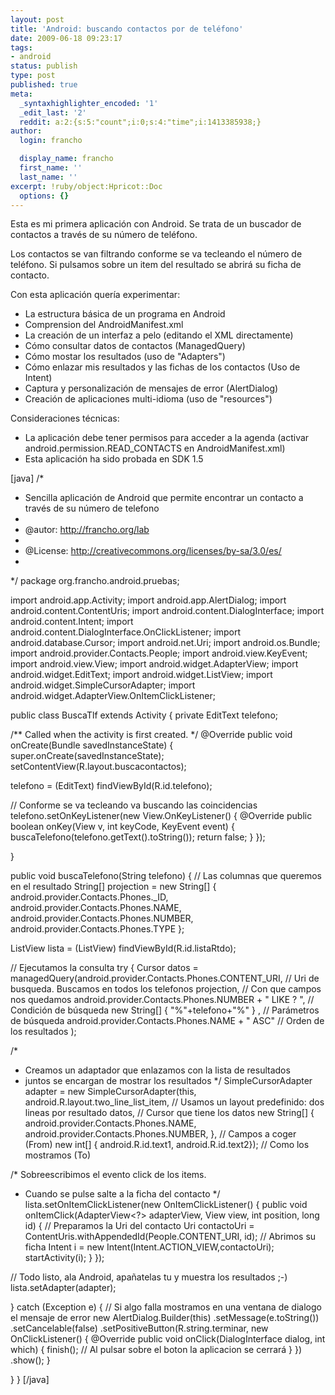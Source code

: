 ```yaml
---
layout: post
title: 'Android: buscando contactos por de teléfono'
date: 2009-06-18 09:23:17
tags:
- android
status: publish
type: post
published: true
meta:
  _syntaxhighlighter_encoded: '1'
  _edit_last: '2'
  reddit: a:2:{s:5:"count";i:0;s:4:"time";i:1413385938;}
author:
  login: francho

  display_name: francho
  first_name: ''
  last_name: ''
excerpt: !ruby/object:Hpricot::Doc
  options: {}
---
```

Esta es mi primera aplicación con Android. Se trata de un buscador de contactos a través de su número de teléfono.

Los contactos se van filtrando conforme se va tecleando el número de teléfono. Si pulsamos sobre un item del resultado se abrirá su ficha de contacto.

Con esta aplicación quería experimentar:

*   La estructura básica de un programa en Android
*   Comprension del AndroidManifest.xml
*   La creación de un interfaz a pelo (editando el XML directamente)
*   Cómo consultar datos de contactos (ManagedQuery)
*   Cómo mostar los resultados (uso de "Adapters")
*   Cómo enlazar mis resultados y las fichas de los contactos (Uso de Intent)
*   Captura y personalización de mensajes de error (AlertDialog)
*   Creación de aplicaciones multi-idioma (uso de "resources")

Consideraciones técnicas:

*   La aplicación debe tener permisos para acceder a la agenda (activar android.permission.READ_CONTACTS en AndroidManifest.xml)
*   Esta aplicación ha sido probada en SDK 1.5

[java]
/*
* Sencilla aplicación de Android que permite encontrar un contacto a través de su número de telefono
*
* @autor: http://francho.org/lab
*
* @License: http://creativecommons.org/licenses/by-sa/3.0/es/
*
*/
package org.francho.android.pruebas;

import android.app.Activity;
import android.app.AlertDialog;
import android.content.ContentUris;
import android.content.DialogInterface;
import android.content.Intent;
import android.content.DialogInterface.OnClickListener;
import android.database.Cursor;
import android.net.Uri;
import android.os.Bundle;
import android.provider.Contacts.People;
import android.view.KeyEvent;
import android.view.View;
import android.widget.AdapterView;
import android.widget.EditText;
import android.widget.ListView;
import android.widget.SimpleCursorAdapter;
import android.widget.AdapterView.OnItemClickListener;

public class BuscaTlf extends Activity {
private EditText telefono;

/** Called when the activity is first created. */
@Override
public void onCreate(Bundle savedInstanceState) {
super.onCreate(savedInstanceState);
setContentView(R.layout.buscacontactos);

telefono = (EditText) findViewById(R.id.telefono);

// Conforme se va tecleando va buscando las coincidencias
telefono.setOnKeyListener(new View.OnKeyListener() {
@Override
public boolean onKey(View v, int keyCode, KeyEvent event) {
buscaTelefono(telefono.getText().toString());
return false;
}
});

}

public void buscaTelefono(String telefono) {
// Las columnas que queremos en el resultado
String[] projection = new String[] {
android.provider.Contacts.Phones._ID,
android.provider.Contacts.Phones.NAME,
android.provider.Contacts.Phones.NUMBER,
android.provider.Contacts.Phones.TYPE
};

ListView lista = (ListView) findViewById(R.id.listaRtdo);

// Ejecutamos la consulta
try {
Cursor datos = managedQuery(android.provider.Contacts.Phones.CONTENT_URI, // Uri de busqueda. Buscamos en todos los telefonos
projection, // Con que campos nos quedamos
android.provider.Contacts.Phones.NUMBER + " LIKE ? ", // Condición de búsqueda
new String[] { "%"+telefono+"%" } , // Parámetros de búsqueda
android.provider.Contacts.Phones.NAME + " ASC" // Orden de los resultados
);

/*
* Creamos un adaptador que enlazamos con la lista de resultados
* juntos se encargan de mostrar los resultados
*/
SimpleCursorAdapter adapter = new SimpleCursorAdapter(this,
android.R.layout.two_line_list_item, // Usamos un layout predefinido: dos lineas por resultado
datos, // Cursor que tiene los datos
new String[] {
android.provider.Contacts.Phones.NAME,
android.provider.Contacts.Phones.NUMBER,
}, // Campos a coger (From)
new int[] { android.R.id.text1, android.R.id.text2}); // Como los mostramos (To)

/* Sobreescribimos el evento click de los items.
* Cuando se pulse salte a la ficha del contacto
*/
lista.setOnItemClickListener(new OnItemClickListener() {
public void onItemClick(AdapterView<?> adapterView, View view, int position, long id) {
// Preparamos la Uri del contacto
Uri contactoUri = ContentUris.withAppendedId(People.CONTENT_URI, id);
// Abrimos su ficha
Intent i = new Intent(Intent.ACTION_VIEW,contactoUri);
startActivity(i);
}
});

// Todo listo, ala Android, apañatelas tu y muestra los resultados ;-)
lista.setAdapter(adapter);

} catch (Exception e) {
// Si algo falla mostramos en una ventana de dialogo el mensaje de error
new AlertDialog.Builder(this)
.setMessage(e.toString())
.setCancelable(false)
.setPositiveButton(R.string.terminar, new OnClickListener() {
@Override
public void onClick(DialogInterface dialog, int which) {
finish(); // Al pulsar sobre el boton la aplicacion se cerrará
}
})
.show();
}

}
}
[/java]
